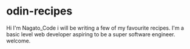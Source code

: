 # odin-recipes

Hi I'm Nagato_Code i will be writing a few of my favourite recipes.
I'm a basic level web developer aspiring to be a super software engineer.
welcome.
